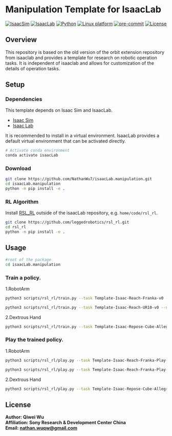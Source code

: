# Manipulation Template for IsaacLab

[![IsaacSim](https://img.shields.io/badge/IsaacSim-4.0.0-silver.svg)](https://docs.omniverse.nvidia.com/isaacsim/latest/overview.html)
[![IsaacLab](https://img.shields.io/badge/IsaacLab-0.3.1-silver)](https://isaac-sim.github.io/IsaacLab/)
[![Python](https://img.shields.io/badge/python-3.10-blue.svg)](https://docs.python.org/3/whatsnew/3.10.html)
[![Linux platform](https://img.shields.io/badge/platform-linux--64-orange.svg)](https://releases.ubuntu.com/20.04/)
[![pre-commit](https://img.shields.io/badge/pre--commit-enabled-brightgreen?logo=pre-commit&logoColor=white)](https://pre-commit.com/)
[![License](https://img.shields.io/badge/license-MIT-yellow.svg)](https://opensource.org/license/mit)

## Overview

This repository is based on the old version of the orbit extension repository from isaaclab and provides a template for research on robotic operation tasks. It is independent of isaaclab and allows for customization of the details of operation tasks.




## Setup



### Dependencies

This template depends on Isaac Sim and IsaacLab. 

- [Isaac Sim](https://docs.omniverse.nvidia.com/isaacsim/latest/index.html)
- [Isaac Lab](https://isaac-sim.github.io/IsaacLab/)

It is recommended to install in a virtual environment. IsaacLab provides a default virtual environment that can be activated directly.
```bash
# Activate conda environment
conda activate isaacLab
```
### Download
```bash
git clone https://github.com/NathanWu7/isaacLab.manipulation.git
cd isaacLab.manipulation
python -m pip install -e .
```



### RL Algorithm

Install [RSL_RL](https://github.com/leggedrobotics/rsl_rl) outside of the isaacLab repository, e.g. `home/code/rsl_rl`.

```bash
git clone https://github.com/leggedrobotics/rsl_rl.git
cd rsl_rl
python -m pip install -e .
```


## Usage


```bash
#root of the package
cd isaacLab.manipulation
```
### Train a policy.
1.RobotArm
```bash
python3 scripts/rsl_rl/train.py --task Template-Isaac-Reach-Franka-v0 --num_envs 4096 --headless
```
```bash
python3 scripts/rsl_rl/train.py --task Template-Isaac-Reach-UR10-v0 --num_envs 4096 --headless
```
2.Dextrous Hand
```bash
python3 scripts/rsl_rl/train.py --task Template-Isaac-Repose-Cube-Allegro-v0 --num_envs 4096 --headless
```


### Play the trained policy.

1.RobotArm
```bash
python3 scripts/rsl_rl/play.py --task Template-Isaac-Reach-Franka-Play-v0 --num_envs 16
```
```bash
python3 scripts/rsl_rl/play.py --task Template-Isaac-Reach-Franka-Play-v0 --num_envs 16
```
2.Dextrous Hand
```bash
python3 scripts/rsl_rl/play.py --task Template-Isaac-Repose-Cube-Allegro-Play-v0 --num_envs 16
```

## License
**Author: Qiwei Wu<br />
Affiliation: Sony Research & Development Center China<br />
Email: nathan.wuqw@gmail.com**





